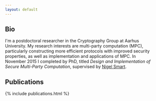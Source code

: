 ```yaml
---
layout: default
---
```


## Bio

I'm a postdoctoral researcher in the Cryptography Group at Aarhus University.
My research interests are multi-party computation (MPC), particularly constructing
more efficient protocols with improved security properties, as well as
implementation and applications of MPC.
In November 2015 I completed by PhD, titled *Design and Implementation of Secure Multi-Party Computation*, supervised by [Nigel Smart](http://www.cs.bris.ac.uk/~nigel/).

## Publications

{% include publications.html %}
